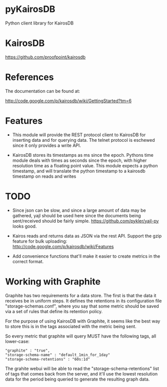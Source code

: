 pyKairosDB
==========

Python client library for KairosDB


KairosDB
========

https://github.com/proofpoint/kairosdb

References
==========

The documentation can be found at:

http://code.google.com/p/kairosdb/wiki/GettingStarted?tm=6

Features
========

* This module will provide the REST protocol client to KairosDB for
  inserting data and for querying data.  The telnet protocol is
  eschewed since it only provides a write API.

* KairosDB stores its timestamps as ms since the epoch.  Pythons time
  module deals with times as seconds since the epoch, with higher
  resolution time as a floating point value.  This module expects a
  python timestamp, and will translate the python timestamp to a
  kairosdb timestamp on reads and writes


TODO
====
* Since json can be slow, and since a large amount of data may be
  gathered, yajl should be used here since the documents being
  sent/received should be fairly
  simple. https://github.com/pykler/yajl-py looks good.

* Kairos reads and returns data as JSON via the rest API.  Support the
  gzip feature for bulk uploading: http://code.google.com/p/kairosdb/wiki/Features

* Add convenience functions that'll make it easier to create metrics
  in the correct format.

Working with Graphite
=====================

Graphite has two requirements for a data store.  The first is that the
data it receives be in uniform steps.  It defines the retentions in
its configuration file "storage-schemas.conf", where you say that some
metric should be saved via a set of rules that define its retention
policy.

For the purpose of using KairosDB with Graphite, it seems like the
best way to store this is in the tags associated with the metric being
sent.

So every metric that graphite will query MUST have the following tags,
all lower-case:

```
"graphite" : "true",
"storage-schema-name" : "default_1min_for_1day"
"storage-schema-retentions" : "60s:1d"
```

The grahite webui will be able to read the "storage-schema-retentions"
list of tags that comes back from the server, and it'll use the lowest
resolution data for the period being queried to generate the resulting
graph data.
